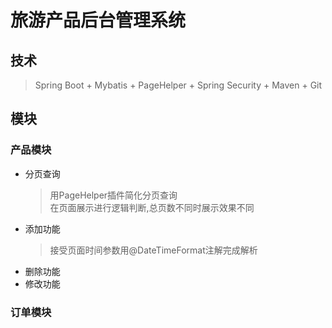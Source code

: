 # 旅游产品后台管理系统 
## 技术
> Spring Boot + Mybatis + PageHelper + Spring Security + Maven + Git
## 模块
### 产品模块
* 分页查询
  > 用PageHelper插件简化分页查询  
  > 在页面展示进行逻辑判断,总页数不同时展示效果不同
* 添加功能
  > 接受页面时间参数用@DateTimeFormat注解完成解析
* 删除功能
* 修改功能
### 订单模块